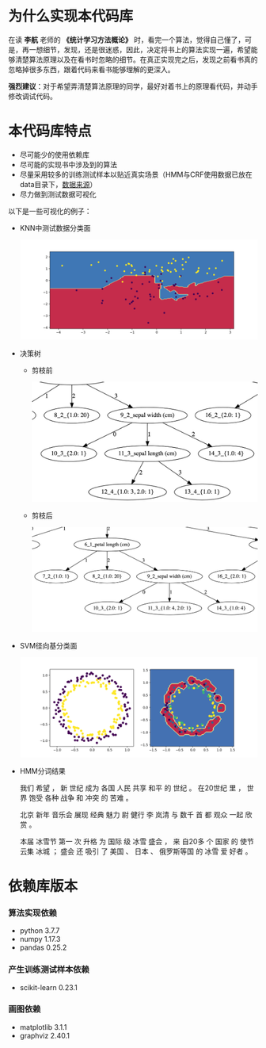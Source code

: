 # 为什么实现本代码库

在读 **李航** 老师的 **《统计学习方法概论》** 时，看完一个算法，觉得自己懂了，可是，再一想细节，发现，还是很迷惑，因此，决定将书上的算法实现一遍，希望能够清楚算法原理以及在看书时忽略的细节。在真正实现完之后，发现之前看书真的忽略掉很多东西，跟着代码来看书能够理解的更深入。

**强烈建议**：对于希望弄清楚算法原理的同学，最好对着书上的原理看代码，并动手修改调试代码。

# 本代码库特点

+ 尽可能少的使用依赖库
+ 尽可能的实现书中涉及到的算法
+ 尽量采用较多的训练测试样本以贴近真实场景（HMM与CRF使用数据已放在data目录下，[数据来源](http://sighan.cs.uchicago.edu/bakeoff2005/)）
+ 尽力做到测试数据可视化

以下是一些可视化的例子：

+ KNN中测试数据分类面

  ![knn](img/knn.png)

  

+ 决策树

  + 剪枝前 

    <img src="img/dt_cut_before.png" alt="dt_cut_before" style="zoom: 50%;" />
  
  + 剪枝后 
  
    <img src="img/dt_cut_after.png" alt="dt_cut_after" style="zoom: 50%;" />

+ SVM径向基分类面

  ![svm_rbf](img/svm_rbf.png)

+ HMM分词结果

  我们  希望  ，  新  世纪  成为  各国  人民  共享  和平  的  世纪  。  在20世纪  里  ，  世界  饱受  各种  战争  和  冲突  的  苦难  。 

  北京  新年  音乐会  展现  经典  魅力  尉  健行  李  岚清  与  数千  首  都  观众  一起  欣赏  。 

  本届  冰雪节  第一  次  升格  为  国际  级  冰雪  盛会  ，  来  自20多  个  国家  的  使节  云集  冰城  ；  盛会  还  吸引  了  美国  、  日本  、  俄罗斯等国  的  冰雪  爱  好者  。 

# 依赖库版本

### 算法实现依赖

+ python          3.7.7
+ numpy           1.17.3 
+ pandas                    0.25.2

### 产生训练测试样本依赖

+ scikit-learn       0.23.1  

### 画图依赖

+ matplotlib        3.1.1
+ graphviz         2.40.1
